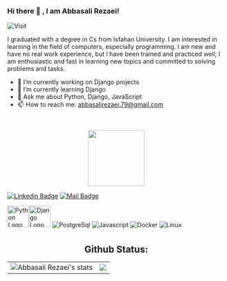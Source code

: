 


### Hi there 👋 , I am Abbasali Rezaei!

![Visit](https://komarev.com/ghpvc/?username=abbasalirezaei)

I graduated with a degree in Cs from Isfahan University.
I‌‌ am interested in learning in the field of computers, especially programming.
I am new and have no real work experience, but I have been trained and practiced well; I am enthusiastic and fast in learning new topics and committed to solving problems and tasks.

- 🔭 I’m currently working on Django projects
- 🌱 I’m currently learning Django
- 💬 Ask me about Python, Django, JavaScript
- 📫 How to reach me: abbasalirezaei.79@gmail.com

</br>
<p align="center">


<img align="center" src="https://media.giphy.com/media/1fhj2FW0661V3Nb2Me/giphy.gif" width="130">
<br>

[![Linkedin Badge](https://img.shields.io/badge/LinkedIn-0077B5?style=for-the-badge&logo=linkedin&logoColor=white)](https://www.linkedin.com/in/abbasalirezaei) 
[![Mail Badge](https://img.shields.io/badge/Gmail-D14836?style=for-the-badge&logo=gmail&logoColor=white)](mailto:abbasalirezaei.79@gmail.com)


<img src="https://skillicons.dev/icons?i=python" alt="Python Logo" width="50" height="50"/><img src="https://skillicons.dev/icons?i=django" alt="Django Logo" width="50" height="50"/>
<img alt="PostgreSql" src="https://img.icons8.com/color/48/000000/postgreesql.png" /> 
<img alt="Javascript" src="https://img.icons8.com/color/50/000000/javascript.png" />
<img alt="Docker" src="https://img.icons8.com/color/50/000000/docker.png" />
<img alt="Linux" src="https://img.icons8.com/color/50/000000/linux.png" />

<br/>
<h2 align="center" style="margin: 5px 10px;">Github Status:</h2> 

|                                                                                                           |                                                                                      |
| --------------------------------------------------------------------------------------------------------- | ------------------------------------------------------------------------------------ |
| ![Abbasali Rezaei's stats](https://github-readme-stats.vercel.app/api?username=abbasalirezaei&count_private=true&show_icons=true&theme=material-palenight) | [![](https://github-readme-streak-stats.herokuapp.com/?user=abbasalirezaei&theme=material-palenight)](https://github.com/abbasalirezaei) |


</p>
